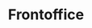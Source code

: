 ---
layout   : default
permalink: deploy/deployment-guide/frontoffice/
# Custom Page Variables
# ─────────────────────
title: Frontoffice
---